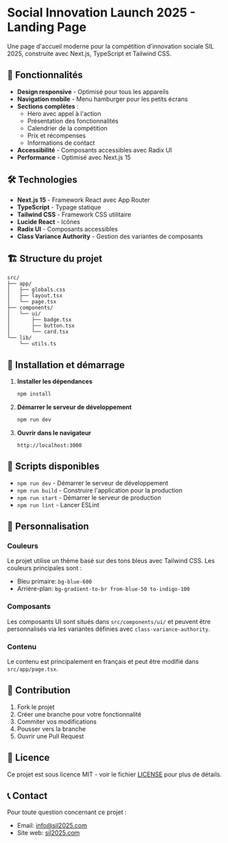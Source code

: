 # Social Innovation Launch 2025 - Landing Page

Une page d'accueil moderne pour la compétition d'innovation sociale SIL 2025, construite avec Next.js, TypeScript et Tailwind CSS.

## 🚀 Fonctionnalités

- **Design responsive** - Optimisé pour tous les appareils
- **Navigation mobile** - Menu hamburger pour les petits écrans
- **Sections complètes** :
  - Hero avec appel à l'action
  - Présentation des fonctionnalités
  - Calendrier de la compétition
  - Prix et récompenses
  - Informations de contact
- **Accessibilité** - Composants accessibles avec Radix UI
- **Performance** - Optimisé avec Next.js 15

## 🛠️ Technologies

- **Next.js 15** - Framework React avec App Router
- **TypeScript** - Typage statique
- **Tailwind CSS** - Framework CSS utilitaire
- **Lucide React** - Icônes
- **Radix UI** - Composants accessibles
- **Class Variance Authority** - Gestion des variantes de composants

## 🏗️ Structure du projet

```
src/
├── app/
│   ├── globals.css
│   ├── layout.tsx
│   └── page.tsx
├── components/
│   └── ui/
│       ├── badge.tsx
│       ├── button.tsx
│       └── card.tsx
└── lib/
    └── utils.ts
```

## 🚀 Installation et démarrage

1. **Installer les dépendances**
   ```bash
   npm install
   ```

2. **Démarrer le serveur de développement**
   ```bash
   npm run dev
   ```

3. **Ouvrir dans le navigateur**
   ```
   http://localhost:3000
   ```

## 📝 Scripts disponibles

- `npm run dev` - Démarrer le serveur de développement
- `npm run build` - Construire l'application pour la production
- `npm run start` - Démarrer le serveur de production
- `npm run lint` - Lancer ESLint

## 🎨 Personnalisation

### Couleurs
Le projet utilise un thème basé sur des tons bleus avec Tailwind CSS. Les couleurs principales sont :
- Bleu primaire: `bg-blue-600`
- Arrière-plan: `bg-gradient-to-br from-blue-50 to-indigo-100`

### Composants
Les composants UI sont situés dans `src/components/ui/` et peuvent être personnalisés via les variantes définies avec `class-variance-authority`.

### Contenu
Le contenu est principalement en français et peut être modifié dans `src/app/page.tsx`.

## 🤝 Contribution

1. Fork le projet
2. Créer une branche pour votre fonctionnalité
3. Commiter vos modifications
4. Pousser vers la branche
5. Ouvrir une Pull Request

## 📄 Licence

Ce projet est sous licence MIT - voir le fichier [LICENSE](LICENSE) pour plus de détails.

## 📞 Contact

Pour toute question concernant ce projet :
- Email: info@sil2025.com
- Site web: [sil2025.com](https://sil2025.com)
